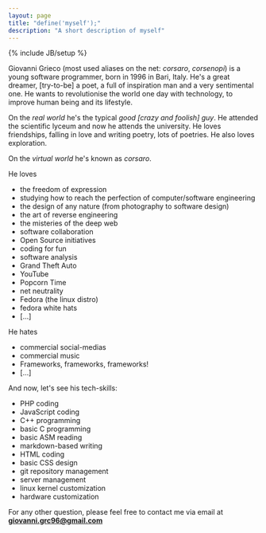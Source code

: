 ```yaml
---
layout: page
title: "define('myself');"
description: "A short description of myself"
---
```

{% include JB/setup %}

Giovanni Grieco (most used aliases on the net: *corsaro*, *corsenopi*) is a young software programmer, born in 1996 in Bari, Italy. He's a great dreamer, [try-to-be] a poet, a full of inspiration man and a very sentimental one. He wants to revolutionise the world one day with technology, to improve human being and its lifestyle.

On the *real world* he's the typical *good [crazy  and foolish] guy*. He attended the scientific lyceum and now he attends the university. He loves friendships, falling in love and writing poetry, lots of poetries. He also loves exploration.

On the *virtual world* he's known as *corsaro*.

He loves

- the freedom of expression
- studying how to reach the perfection of computer/software engineering
- the design of any nature (from photography to software design)
- the art of reverse engineering
- the misteries of the deep web
- software collaboration
- Open Source initiatives
- coding for fun
- software analysis
- Grand Theft Auto
- YouTube
- Popcorn Time
- net neutrality
- Fedora (the linux distro)
- fedora white hats
- [...]

He hates

- commercial social-medias
- commercial music
- Frameworks, frameworks, frameworks!
- [...]

And now, let's see his tech-skills:

- PHP coding
- JavaScript coding
- C++ programming
- basic C programming
- basic ASM reading
- markdown-based writing
- HTML coding
- basic CSS design
- git repository management
- server management
- linux kernel customization
- hardware customization

For any other question, please feel free to contact me via email at **giovanni.grc96@gmail.com**
